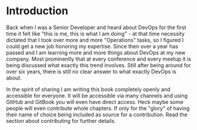 # Introduction

Back when I was a Senior Developer and heard about DevOps for the first time it felt like "this is me, this is what I am doing" - at that time necessity dictated that I took over more and more "Operations" tasks, so I figured I could get a new job honoring my expertise. Since then over a year has passed and I am learning more and more things about DevOps at my new company. Most prominently that at every conference and every meetup it is being discussed what exactly this trend involves. Still after being around for over six years, there is still no clear answer to what exactly DevOps is about.

In the spirit of sharing I am writing this book completely openly and accessible for everyone. It will be accessible via many channels and using GitHub and GitBook you will even have direct access. Heck maybe some people will even contribute whole chapters. If only for the "glory" of having their name of choice being included as source for a contribution. Read the section about contributing for further details.



